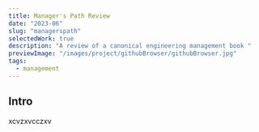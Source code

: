 ```yaml
---
title: Manager's Path Review
date: "2023-06"
slug: "managerspath"
selectedWork: true
description: "A review of a canonical engineering management book "
previewImage: "/images/project/githubBrowser/githubBrowser.jpg"
tags:
  - management
---
```


## Intro
xcvzxvcczxv
